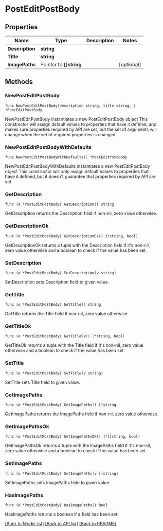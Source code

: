 # PostEditPostBody

## Properties

Name | Type | Description | Notes
------------ | ------------- | ------------- | -------------
**Description** | **string** |  | 
**Title** | **string** |  | 
**ImagePaths** | Pointer to **[]string** |  | [optional] 

## Methods

### NewPostEditPostBody

`func NewPostEditPostBody(description string, title string, ) *PostEditPostBody`

NewPostEditPostBody instantiates a new PostEditPostBody object
This constructor will assign default values to properties that have it defined,
and makes sure properties required by API are set, but the set of arguments
will change when the set of required properties is changed

### NewPostEditPostBodyWithDefaults

`func NewPostEditPostBodyWithDefaults() *PostEditPostBody`

NewPostEditPostBodyWithDefaults instantiates a new PostEditPostBody object
This constructor will only assign default values to properties that have it defined,
but it doesn't guarantee that properties required by API are set

### GetDescription

`func (o *PostEditPostBody) GetDescription() string`

GetDescription returns the Description field if non-nil, zero value otherwise.

### GetDescriptionOk

`func (o *PostEditPostBody) GetDescriptionOk() (*string, bool)`

GetDescriptionOk returns a tuple with the Description field if it's non-nil, zero value otherwise
and a boolean to check if the value has been set.

### SetDescription

`func (o *PostEditPostBody) SetDescription(v string)`

SetDescription sets Description field to given value.


### GetTitle

`func (o *PostEditPostBody) GetTitle() string`

GetTitle returns the Title field if non-nil, zero value otherwise.

### GetTitleOk

`func (o *PostEditPostBody) GetTitleOk() (*string, bool)`

GetTitleOk returns a tuple with the Title field if it's non-nil, zero value otherwise
and a boolean to check if the value has been set.

### SetTitle

`func (o *PostEditPostBody) SetTitle(v string)`

SetTitle sets Title field to given value.


### GetImagePaths

`func (o *PostEditPostBody) GetImagePaths() []string`

GetImagePaths returns the ImagePaths field if non-nil, zero value otherwise.

### GetImagePathsOk

`func (o *PostEditPostBody) GetImagePathsOk() (*[]string, bool)`

GetImagePathsOk returns a tuple with the ImagePaths field if it's non-nil, zero value otherwise
and a boolean to check if the value has been set.

### SetImagePaths

`func (o *PostEditPostBody) SetImagePaths(v []string)`

SetImagePaths sets ImagePaths field to given value.

### HasImagePaths

`func (o *PostEditPostBody) HasImagePaths() bool`

HasImagePaths returns a boolean if a field has been set.


[[Back to Model list]](../README.md#documentation-for-models) [[Back to API list]](../README.md#documentation-for-api-endpoints) [[Back to README]](../README.md)



